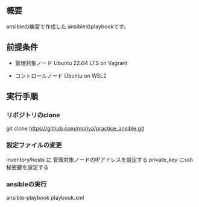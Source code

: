 ## 概要

ansibleの練習で作成した ansibleのplaybookです。

## 前提条件

- 管理対象ノード
Ubuntu 22.04 LTS on Vagrant

- コントロールノード
Ubuntu on WSL2

## 実行手順

### リポジトリのclone

git clone https://github.com/moriya/practice_ansible.git

### 設定ファイルの変更
inventory/hosts に 管理対象ノードのIPアドレスを設定する
private_key にssh秘密鍵を設定する

### ansibleの実行

ansible-playbook playbook.xml
